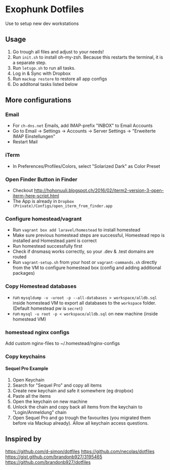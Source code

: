 
# Exophunk Dotfiles 

Use to setup new dev workstations

## Usage

1. Go trough all files and adjust to your needs! 
2. Run `init.sh` to install oh-my-zsh. Because this restarts the terminal, it is a separate step.
3. Run `letsgo.sh` to run all tasks.
4. Log in & Sync with Dropbox
5. Run `mackup restore` to restore all app configs
6. Do additonal tasks listed below



## More configurations


### Email
- For `ch-dns.net` Emails, add IMAP-prefix "INBOX" to Email Accounts
- Go to Email -> Settings -> Accounts -> Server Settings -> "Erweiterte IMAP Einstellungen"
- Restart Mail

### iTerm
- In Preferences/Profiles/Colors, select "Solarized Dark" as Color Preset

### Open Finder Button in Finder
- Checkout http://hohonuuli.blogspot.ch/2016/02/iterm2-version-3-open-iterm-here-script.html
- The App is already in `Dropbox (Private)/Configs/open_iterm_from_finder.app`


### Configure homestead/vagrant

- Run `vagrant box add laravel/homestead` to install homestead
- Make sure previous homestead steps are successful, Homestead repo is installed and Homestead.yaml is correct
- Run homestead successfully first
- Check if dnsmasq works correctly, so your .dev & .test domains are routed
- Run `vagrant-setup.sh` from your host or `vagrant-commands.sh` directly from the VM to configure homestead box (config and adding additional packages)

### Copy Homestead databases
- run `mysqldump -v -uroot -p --all-databases > workspace/alldb.sql` inside homestead VM to export all databases to the `workspace` folder. (Default homestead pw is `secret`)
- run `mysql -u root -p < workspace/alldb.sql` on new machine (inside homestead VM)

### homestead nginx configs
Add custom nginx-files to ~/.homestead/nginx-configs

### Copy keychains

#### Sequel Pro Example
1. Open Keychain
2. Search for "Sequel Pro" and copy all items
3. Create new keychain and safe it somewhere (eg dropbox)
4. Paste all the items
5. Open the keychain on new machine
6. Unlock the chain and copy back all items from the keychain to "Login/Anmeldung" chain
7. Open  Sequel Pro and go trough the favourites (you migrated them before via Mackup already). Allow all keychain access questions.


## Inspired by

https://github.com/d-simon/dotfiles
https://github.com/necolas/dotfiles
https://gist.github.com/brandonb927/3195465
https://github.com/brandonb927/dotfiles
